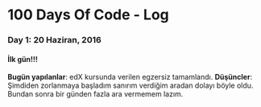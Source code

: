 # 100 Days Of Code - Log
### Day 1: 20 Haziran, 2016
#### İlk gün!!!
**Bugün yapılanlar**: edX kursunda verilen egzersiz tamamlandı.
**Düşüncler**: Şimdiden zorlanmaya başladım sanırım verdiğim aradan dolayı böyle oldu. Bundan sonra bir günden fazla ara vermemem lazım.
